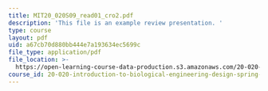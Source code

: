 ```yaml
---
title: MIT20_020S09_read01_cro2.pdf
description: 'This file is an example review presentation. '
type: course
layout: pdf
uid: a67cb70d880bb444e7a193634ec5699c
file_type: application/pdf
file_location: >-
  https://open-learning-course-data-production.s3.amazonaws.com/20-020-introduction-to-biological-engineering-design-spring-2009/a67cb70d880bb444e7a193634ec5699c_MIT20_020S09_read01_cro2.pdf
course_id: 20-020-introduction-to-biological-engineering-design-spring-2009
---
```

